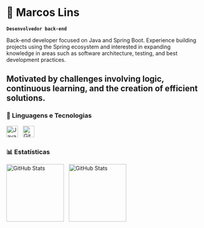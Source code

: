 # 👾 Marcos Lins

**`Desenvolvedor back-end `**

Back-end developer focused on Java and Spring Boot. Experience building projects using the Spring ecosystem and interested in expanding knowledge in areas such as software architecture, testing, and best development practices.

Motivated by challenges involving logic, continuous learning, and the creation of efficient solutions.
---

### 👾 Linguagens e Tecnologias

<img align="left" 
alt="Java" 
width="30px" 
style="padding-right:10px;" 
src="https://cdn.jsdelivr.net/gh/devicons/devicon/icons/java/java-original.svg"
/>

<img 
    align="left" 
    alt="Git" 
    title="Git"
    width="30px" 
    style="padding-right: 10px;" 
    src="https://cdn.jsdelivr.net/gh/devicons/devicon@latest/icons/git/git-original.svg" 
/>

<br/>
<br/>

### 📊 Estatísticas

<p>
  <img 
    align="left" 
    alt="GitHub Stats" 
    height="150" 
    style="padding-right: 10px;" 
    src="https://github-readme-stats.vercel.app/api?username=lins07&show_icons=true&theme=tokyonight&include_all_commits=true&locale=pt-br" 
  />
</p>



<img 
      align="left" 
      alt="GitHub Stats" 
      height="150" 
      src="https://github-readme-stats.vercel.app/api/top-langs/?username=lins07&theme=tokyonight&layout=compact&custom_title=Tecnologias&langs_count=9" 
  />

</p>
